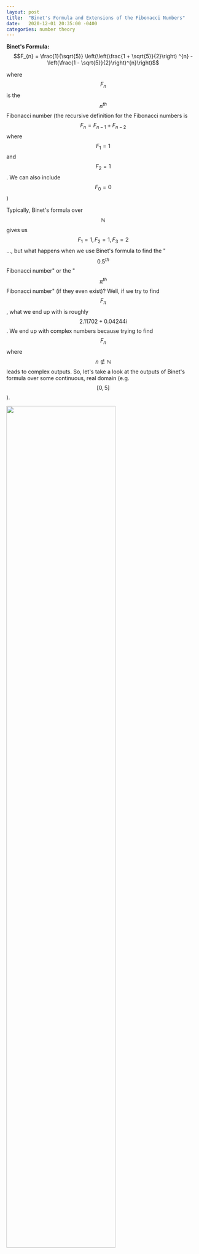 ```yaml
---
layout: post
title:  "Binet's Formula and Extensions of the Fibonacci Numbers"
date:   2020-12-01 20:35:00 -0400
categories: number theory
---
```


**Binet's Formula:** $$F_{n} = \frac{1}{\sqrt{5}} \left(\left(\frac{1 + \sqrt{5}}{2}\right) ^{n} -  \left(\frac{1 - \sqrt{5}}{2}\right)^{n}\right)$$

where $$F_{n}$$ is the $$n^{th}$$ Fibonacci number (the recursive definition for the Fibonacci numbers is $$F_{n} = F_{n-1} + F_{n-2}$$ where $$F_{1} = 1$$ and $$F_{2} = 1$$. We can also include $$F_{0} = 0$$)

Typically, Binet's formula over $$\mathbb{N}$$ gives us $$F_{1} = 1, F_{2} = 1, F_{3} = 2$$ ..., but what happens when we use Binet's formula to find the "$$0.5^{th}$$ Fibonacci number" or the "$$\pi^{th}$$ Fibonacci number" (if they even exist)? Well, if we try to find $$F_{\pi}$$, what we end up with is roughly $$2.11702 + 0.04244i$$. We end up with complex numbers because trying to find $$F_{n}$$ where $$n \not\in \mathbb{N}$$ leads to complex outputs. So, let's take a look at the outputs of Binet's formula over some continuous, real domain (e.g. $$\left[0, 5\right]$$).

<img align="center" src="{{site.baseurl}}/assets/img/media/binet-0-5.gif" alt="" style='height: 75%; width: 75%; object-fit: contain'>

Notice that the only places where Binet's formula has real outputs on this interval are at the natural numbers, where the outputs are the typical Fibonacci numbers. What about the "negative Fibonacci numbers"? Let's see what the outputs of Binet's formula look like on the interval $$\left[-5, 0\right]$$.

<img align="center" src="{{site.baseurl}}/assets/media/img/binet-neg5-0.gif" alt="" style='height: 75%; width: 75%; object-fit: contain'>

We end up with $$F_{-1} = 1, F_{-2} = -1, F_{-3} = 2, F_{-4} = -3$$ ... This large spiral that's travelling around the complex plane actually intersects the real line at the usual Fibonacci numbers with alternating signs! There is actually a generalization of the typical recurrence relation that allows us to have negative values for $$n$$:

$$F_{-n} = \left(-1\right)^{n+1}F_{n}$$ 

Extending discrete mathematical structures, such as the Fibonacci sequence, to have continuous properties often leads to interesting results. In this example, we saw how Binet's formula allows us to find complex and negative "Fibonacci numbers". The field of math that seeks to solve discrete problems about integers using tools from analysis is known as *analytic number theory*, and it has provided number theorists with other interesting results, such as bounds for the prime counting function and solutions to Diophantine equations.
